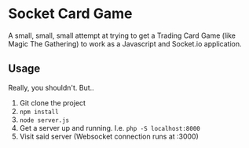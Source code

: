 # Socket Card Game
A small, small, small attempt at trying to get a Trading Card Game (like Magic The Gathering) to work as a Javascript and Socket.io application.

## Usage
Really, you shouldn't. But..

1. Git clone the project
2. `npm install`
3. `node server.js`
4. Get a server up and running. I.e. `php -S localhost:8000`
5. Visit said server (Websocket connection runs at :3000)
